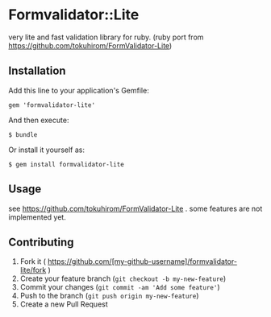 # Formvalidator::Lite

very lite and fast validation library for ruby.
(ruby port from https://github.com/tokuhirom/FormValidator-Lite)

## Installation

Add this line to your application's Gemfile:

    gem 'formvalidator-lite'

And then execute:

    $ bundle

Or install it yourself as:

    $ gem install formvalidator-lite

## Usage

see https://github.com/tokuhirom/FormValidator-Lite .
some features are not implemented yet.

## Contributing

1. Fork it ( https://github.com/[my-github-username]/formvalidator-lite/fork )
2. Create your feature branch (`git checkout -b my-new-feature`)
3. Commit your changes (`git commit -am 'Add some feature'`)
4. Push to the branch (`git push origin my-new-feature`)
5. Create a new Pull Request
